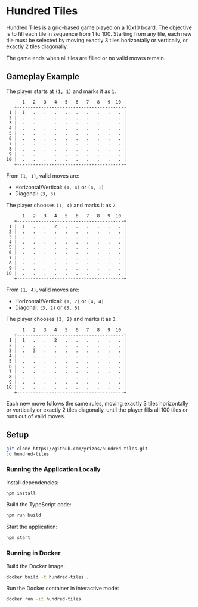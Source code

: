 # Hundred Tiles

Hundred Tiles is a grid-based game played on a 10x10 board. The objective is to fill each tile in sequence from 1 to 100. Starting from any tile, each new tile must be selected by moving exactly 3 tiles horizontally or vertically, or exactly 2 tiles diagonally.

The game ends when all tiles are filled or no valid moves remain.

## Gameplay Example

The player starts at `(1, 1)` and marks it as `1`.

```
      1   2   3   4   5   6   7   8   9  10
   +----------------------------------------+
 1 |  1   .   .   .   .   .   .   .   .   . |
 2 |  .   .   .   .   .   .   .   .   .   . |
 3 |  .   .   .   .   .   .   .   .   .   . |
 4 |  .   .   .   .   .   .   .   .   .   . |
 5 |  .   .   .   .   .   .   .   .   .   . |
 6 |  .   .   .   .   .   .   .   .   .   . |
 7 |  .   .   .   .   .   .   .   .   .   . |
 8 |  .   .   .   .   .   .   .   .   .   . |
 9 |  .   .   .   .   .   .   .   .   .   . |
10 |  .   .   .   .   .   .   .   .   .   . |
   +----------------------------------------+
```

From `(1, 1)`, valid moves are:

- Horizontal/Vertical: `(1, 4)` or `(4, 1)`
- Diagonal: `(3, 3)`

The player chooses `(1, 4)` and marks it as `2`.

```
      1   2   3   4   5   6   7   8   9  10
   +----------------------------------------+
 1 |  1   .   .   2   .   .   .   .   .   . |
 2 |  .   .   .   .   .   .   .   .   .   . |
 3 |  .   .   .   .   .   .   .   .   .   . |
 4 |  .   .   .   .   .   .   .   .   .   . |
 5 |  .   .   .   .   .   .   .   .   .   . |
 6 |  .   .   .   .   .   .   .   .   .   . |
 7 |  .   .   .   .   .   .   .   .   .   . |
 8 |  .   .   .   .   .   .   .   .   .   . |
 9 |  .   .   .   .   .   .   .   .   .   . |
10 |  .   .   .   .   .   .   .   .   .   . |
   +----------------------------------------+
```

From `(1, 4)`, valid moves are:

- Horizontal/Vertical: `(1, 7)` or `(4, 4)`
- Diagonal: `(3, 2)` or `(3, 6)`

The player chooses `(3, 2)` and marks it as `3`.

```
      1   2   3   4   5   6   7   8   9  10
   +----------------------------------------+
 1 |  1   .   .   2   .   .   .   .   .   . |
 2 |  .   .   .   .   .   .   .   .   .   . |
 3 |  .   3   .   .   .   .   .   .   .   . |
 4 |  .   .   .   .   .   .   .   .   .   . |
 5 |  .   .   .   .   .   .   .   .   .   . |
 6 |  .   .   .   .   .   .   .   .   .   . |
 7 |  .   .   .   .   .   .   .   .   .   . |
 8 |  .   .   .   .   .   .   .   .   .   . |
 9 |  .   .   .   .   .   .   .   .   .   . |
10 |  .   .   .   .   .   .   .   .   .   . |
   +----------------------------------------+
```

Each new move follows the same rules, moving exactly 3 tiles horizontally or vertically or exactly 2 tiles diagonally, until the player fills all 100 tiles or runs out of valid moves.

## Setup

```sh
git clone https://github.com/yrizos/hundred-tiles.git
cd hundred-tiles
```

### Running the Application Locally

Install dependencies:

```sh
npm install
```

Build the TypeScript code:

```sh
npm run build
```

Start the application:

```sh
npm start
```

### Running in Docker

Build the Docker image:

```sh
docker build -t hundred-tiles .
```

Run the Docker container in interactive mode:

```sh
docker run -it hundred-tiles
```
